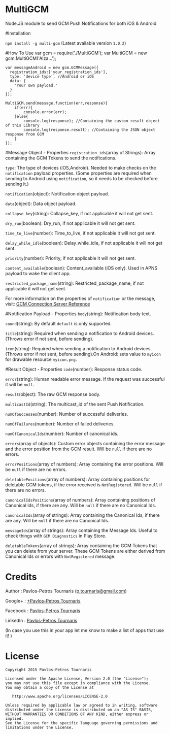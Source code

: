 # MultiGCM
Node.JS module to send GCM Push Notifications for both iOS &amp; Android

#Installation

`npm install -g multi-gcm` (Latest available version `1.0.2`)

#How To Use
    var gcm = require('./MultiGCM');
    var MultiGCM = new gcm.MultiGCM('AIza...');
  
    var messageAndroid = new gcm.GCMMessage({
      registration_ids:['your_registration_ids'],
      type: 'device type', //Android or iOS
      data: {
        'Your own payload.'
      }
    });
  
    MultiGCM.send(message,function(err,response){
        if(err){
            console.error(err);
        }else{
            console.log(response); //Containing the custom result object of this Library
            console.log(response.result); //Containing the JSON object response from GCM
        }
    });
    
#Message Object - Properties
`registration_ids`(array of Strings): Array containing the GCM Tokens to send the notifications.

`type`: The type of devices (iOS,Android). Needed to make checks on the `notification` payload properties. (Some properties are required when sending to Android using `notification`, so it needs to be checked before sending it.)

`notification`(object): Notification object payload.

`data`(object): Data object payload.

`collapse_key`(string): Collapse_key, if not applicable it will not get sent.

`dry_run`(boolean): Dry_run, if not applicable it will not get sent.

`time_to_live`(number): Time_to_live, if not applicable it will not get sent.

`delay_while_idle`(boolean): Delay_while_idle, if not applicable it will not get sent.

`priority`(number): Priority, if not applicable it will not get sent.

`content_available`(boolean): Content_available (iOS only). Used in APNS payload to wake the client app.

`restricted_package_name`(string): Restricted_package_name, if not applicable it will not get sent.

For more information on the properties of `notification` or the message, visit: [GCM Connection Server Reference](https://developers.google.com/cloud-messaging/server-ref)

#Notification Payload - Properties
`body`(string): Notification body text.

`sound`(string): By default `default` is only supported.

`title`(string): Required when sending a notification to Android devices. (Throws error if not sent, before sending).

`icon`(string): Required when sending a notification to Android devices. (Throws error if not sent, before sending).On Android: sets value to `myicon` for drawable resource `myicon.png`.

#Result Object - Properties
`code`(number): Response status code.

`error`(string): Human readable error message. If the request was successful it will be `null`.

`result`(object): The raw GCM response body.

`multicastId`(string): The multicast_id of the sent Push Notification.

`numOfSuccesses`(number): Number of successful deliveries.

`numOfFailures`(number): Number of failed deliveries.

`numOfCanonicalIds`(number): Number of canonical ids.

`errors`(array of objects): Custom error objects containing the error message and the error position from the GCM result. Will be `null` if there are no errors.

`errorPositions`(array of numbers): Array containing the error positions. Will be `null` if there are no errors.

`deletablePositions`(array of numbers): Array containing positions for deletable GCM tokens, if the error received is `NotRegistered`. Will be `null` if there are no errors.

`canonicalIdsPositions`(array of numbers): Array containing positions of Canonical Ids, if there are any. Will be `null` if there are no Canonical Ids.

`canonicalIds`(array of strings): Array containing the Canonical Ids, if there are any. Will be `null` if there are no Canonical Ids.

`messageIds`(array of strings): Array containing the Message Ids. Useful to check things with `GCM Diagnostics` in Play Store.

`deletableTokens`(array of strings): Array containing the GCM Tokens that you can delete from your server. These GCM Tokens are either derived from Canonical Ids or errors with `NotRegistered` message.

Credits
=======
Author : Pavlos-Petros Tournaris (p.tournaris@gmail.com)

Google+ : [+Pavlos-Petros Tournaris](https://plus.google.com/u/0/+PavlosPetrosTournaris/)

Facebook : [Pavlos-Petros Tournaris](https://www.facebook.com/pavlospt)

LinkedIn : [Pavlos-Petros Tournaris](https://www.linkedin.com/pub/pavlos-petros-tournaris/44/abb/218)

(In case you use this in your app let me know to make a list of apps that use it! )


License
=======

    Copyright 2015 Pavlos-Petros Tournaris

    Licensed under the Apache License, Version 2.0 (the "License");
    you may not use this file except in compliance with the License.
    You may obtain a copy of the License at
    
       http://www.apache.org/licenses/LICENSE-2.0
    
    Unless required by applicable law or agreed to in writing, software
    distributed under the License is distributed on an "AS IS" BASIS,
    WITHOUT WARRANTIES OR CONDITIONS OF ANY KIND, either express or implied.
    See the License for the specific language governing permissions and
    limitations under the License.


